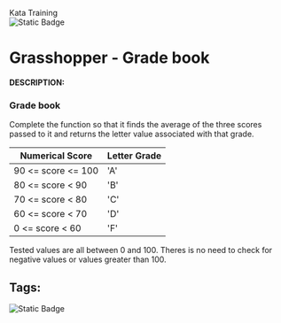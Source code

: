 Kata Training <br>
![Static Badge](https://img.shields.io/badge/8kyu%20-%20black?style=flat&logo=codewars&labelColor=B1361E&color=black)

# Grasshopper - Grade book

**DESCRIPTION:**

### Grade book

Complete the function so that it finds the average of the three scores passed to it and returns the letter value associated with that grade.

Numerical Score | Letter Grade
-------------|-------------
90 <= score <= 100 | 'A'
80 <= score < 90 | 'B'
70 <= score < 80 | 'C'
60 <= score < 70 | 'D'
0 <= score < 60 | 'F'

Tested values are all between 0 and 100. Theres is no need to check for negative values or values greater than 100.

## Tags:

![Static Badge](https://img.shields.io/badge/fundamentals%20-%20purple?style=plastic)